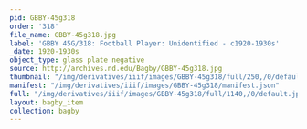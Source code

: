 ```yaml
---
pid: GBBY-45g318
order: '318'
file_name: GBBY-45g318.jpg
label: 'GBBY 45G/318: Football Player: Unidentified - c1920-1930s'
_date: 1920-1930s
object_type: glass plate negative
source: http://archives.nd.edu/Bagby/GBBY-45g318.jpg
thumbnail: "/img/derivatives/iiif/images/GBBY-45g318/full/250,/0/default.jpg"
manifest: "/img/derivatives/iiif/images/GBBY-45g318/manifest.json"
full: "/img/derivatives/iiif/images/GBBY-45g318/full/1140,/0/default.jpg"
layout: bagby_item
collection: bagby
---
```


